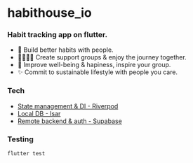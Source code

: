 # habithouse_io

### Habit tracking app on flutter.
- 🌟 Build better habits with people. 
- 👨‍👩‍👧‍👦 Create support groups & enjoy the journey together.
- 🧘 Improve well-being & hapiness, inspire your group.
- ✨ Commit to sustainable lifestyle with people you care.

### Tech
- [State management & DI - Riverpod](https://riverpod.dev/)
- [Local DB - Isar](https://isar.dev/)
- [Remote backend & auth - Supabase](https://supabase.com/)

### Testing
```
flutter test
```
